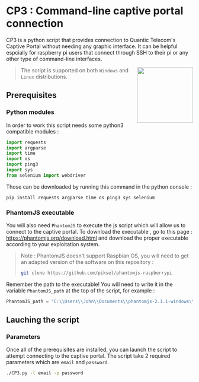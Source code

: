 # CP3 : Command-line captive portal connection

CP3 is a python script that provides connection to Quantic Telecom's Captive Portal without needing any graphic interface.
It can be helpful espcially for raspberry pi users that connect through SSH to their pi or any other type of command-line interfaces.

<img align="right" src=https://user-images.githubusercontent.com/67024413/120048394-43d8e200-c017-11eb-959a-d8abe24b0795.png height="150px">

> The script is supported on both ```Windows``` and ```Linux``` distributions.

## Prerequisites

### Python modules

In order to work this script needs some python3 compatible modules :
```py
import requests
import argparse
import time
import os
import ping3
import sys
from selenium import webdriver
```
Those can be downloaded by running this command in the python console :
```
pip install requests argparse time os ping3 sys selenium
```

### PhantomJS executable

You will also need ```PhantomJS``` to execute the js script which will allow us to connect to the captive portal.
To download the executable , go to this page : https://phantomjs.org/download.html and download the proper executable according to your exploitation system.
> Note : PhantomJS doesn't support Raspbian OS, you will need to get an adapted version of the software on this repository :
> ```sh 
> git clone https://github.com/piksel/phantomjs-raspberrypi
> ```

Remember the path to the executable! You will need to write it in the variable ```PhantomJS_path``` at the top of the script, for example : 
```py
PhantomJS_path = "C:\\Users\\John\\Documents\\phantomjs-2.1.1-windows\\bin\\phantomjs.exe"
```

## Lauching the script

### Parameters

Once all of the prerequisites are installed, you can launch the script to attempt connecting to the captive portal. The script take 2 required parameters which are ```email``` and ```password```.
```sh
./CP3.py -l email -p password
```
